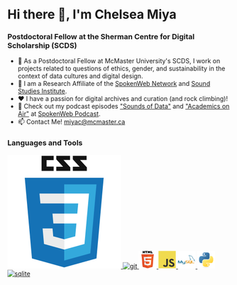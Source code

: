 # Hi there 👋, I'm Chelsea Miya
### Postdoctoral Fellow at the Sherman Centre for Digital Scholarship (SCDS)

- 🔭 As a Postdoctoral Fellow at McMaster University's SCDS, I work on projects related to questions of ethics, gender, and sustainability in the context of data cultures and digital design.
- :busts_in_silhouette: I am a Research Affiliate of the [SpokenWeb Network](https://spokenweb.ca/) and [Sound Studies Institute](https://soundstudies.ca/).
- :heart: I have a passion for digital archives and curation (and rock climbing)!
- :microphone: Check out my podcast episodes ["Sounds of Data"](https://spokenweb.ca/podcast/episodes/drum-codes-part-2-sounds-of-data/) and ["Academics on Air"](https://spokenweb.ca/podcast/episodes/academics-on-air/) at [SpokenWeb Podcast](https://spokenweb.ca/podcast/episodes/).
- 📫 Contact Me! miyac@mcmaster.ca

### Languages and Tools
<p>
  <a href="https://www.w3schools.com/css/" target="_blank" rel="noreferrer"> <img src="https://raw.githubusercontent.com/devicons/devicon/master/icons/css3/css3-original-wordmark.svg" alt="css3" class="custom-image"/> </a>
  <a href="https://git-scm.com/" target="_blank" rel="noreferrer"> <img src="https://www.vectorlogo.zone/logos/git-scm/git-scm-icon.svg" alt="git" width="40" height="40"/> </a>
  <a href="https://www.w3.org/html/" target="_blank" rel="noreferrer"> <img src="https://raw.githubusercontent.com/devicons/devicon/master/icons/html5/html5-original-wordmark.svg" alt="html5" width="40" height="40"/> </a>
  <a href="https://developer.mozilla.org/en-US/docs/Web/JavaScript" target="_blank" rel="noreferrer"> <img src="https://raw.githubusercontent.com/devicons/devicon/master/icons/javascript/javascript-original.svg" alt="javascript" width="40" height="40"/> </a> <a href="https://www.mysql.com/" target="_blank" rel="noreferrer"> <img src="https://raw.githubusercontent.com/devicons/devicon/master/icons/mysql/mysql-original-wordmark.svg" alt="mysql" width="40" height="40"/> </a>
  <a href="https://www.python.org" target="_blank" rel="noreferrer"> <img src="https://raw.githubusercontent.com/devicons/devicon/master/icons/python/python-original.svg" alt="python" width="40" height="40"/> </a>
  <a href="https://www.sqlite.org/" target="_blank" rel="noreferrer"> <img src="https://www.vectorlogo.zone/logos/sqlite/sqlite-icon.svg" alt="sqlite" width="40" height="40"/> </a> 
</p>

<!--
**cmiya/cmiya** is a ✨ _special_ ✨ repository because its `README.md` (this file) appears on your GitHub profile.

Here are some ideas to get you started:


- 🌱 I’m currently learning ...
- 👯 I’m looking to collaborate on ...
- 🤔 I’m looking for help with ...
- 💬 Ask me about ...

- 😄 Pronouns: ...
- ⚡ Fun fact: ...
-->
